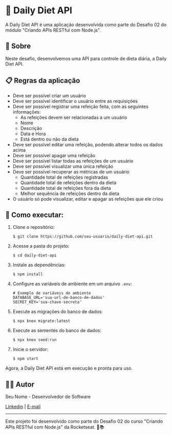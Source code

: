 # 🍏 Daily Diet API 

A Daily Diet API é uma aplicação desenvolvida como parte do Desafio 02 do módulo "Criando APIs RESTful com Node.js".

## 🚀 Sobre 

Neste desafio, desenvolvemos uma API para controle de dieta diária, a Daily Diet API.

## 📋 Regras da aplicação 

- Deve ser possível criar um usuário 
- Deve ser possível identificar o usuário entre as requisições 
- Deve ser possível registrar uma refeição feita, com as seguintes informações:
  - As refeições devem ser relacionadas a um usuário 
  - Nome 
  - Descrição 
  - Data e Hora 
  - Está dentro ou não da dieta 
- Deve ser possível editar uma refeição, podendo alterar todos os dados acima 
- Deve ser possível apagar uma refeição 
- Deve ser possível listar todas as refeições de um usuário 
- Deve ser possível visualizar uma única refeição 
- Deve ser possível recuperar as métricas de um usuário 
  - Quantidade total de refeições registradas 
  - Quantidade total de refeições dentro da dieta 
  - Quantidade total de refeições fora da dieta
  - Melhor sequência de refeições dentro da dieta 
- O usuário só pode visualizar, editar e apagar as refeições que ele criou

## 🚀 Como executar:

1. Clone o repositório:

   ```shell
   $ git clone https://github.com/seu-usuario/daily-diet-api.git
   ```

2. Acesse a pasta do projeto:

   ```shell
   $ cd daily-diet-api
   ```

3. Instale as dependências:

   ```shell
   $ npm install
   ```

4. Configure as variáveis de ambiente em um arquivo `.env`:

   ```shell
   # Exemplo de variáveis de ambiente
   DATABASE_URL='sua-url-de-banco-de-dados'
   SECRET_KEY='sua-chave-secreta'
   ```

5. Execute as migrações do banco de dados:

   ```shell
   $ npx knex migrate:latest
   ```

6. Execute as sementes do banco de dados:

   ```shell
   $ npx knex seed:run
   ```

7. Inicie o servidor:

   ```shell
   $ npm start
   ```

Agora, a Daily Diet API está em execução e pronta para uso.

##  👨‍💻 Autor

Seu Nome - Desenvolvedor de Software

[Linkedin](https://www.linkedin.com/in/seu-nome/) | [E-mail](mailto:seu-email@example.com)

---

Este projeto foi desenvolvido como parte do Desafio 02 do curso "Criando APIs RESTful com Node.js" da Rocketseat. 🚀📚
